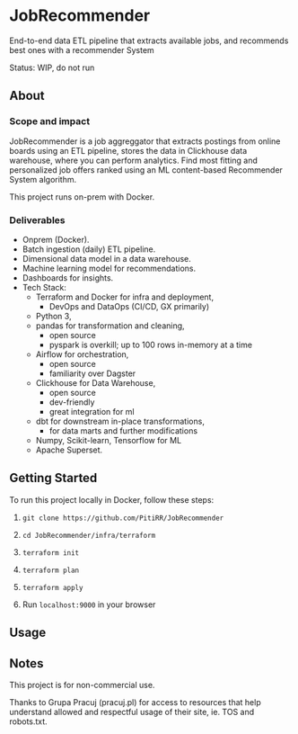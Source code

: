 # JobRecommender

End-to-end data ETL pipeline that extracts available jobs, and recommends best ones with a recommender System

Status: WIP, do not run

## About

### Scope and impact

JobRecommender is a job aggreggator that extracts postings from online boards using an ETL pipeline, stores the data in Clickhouse data warehouse, where you can perform analytics. Find most fitting and personalized job offers ranked using an ML content-based Recommender System algorithm. 

This project runs on-prem with Docker.

### Deliverables

- Onprem (Docker).
- Batch ingestion (daily) ETL pipeline.
- Dimensional data model in a data warehouse.
- Machine learning model for recommendations.
- Dashboards for insights.
- Tech Stack:
  - Terraform and Docker for infra and deployment,
    - DevOps and DataOps (CI/CD, GX primarily)
  - Python 3,
  - pandas for transformation and cleaning,
    - open source
    - pyspark is overkill; up to 100 rows in-memory at a time
  - Airflow for orchestration,
    - open source
    - familiarity over Dagster
  - Clickhouse for Data Warehouse,
    - open source
    - dev-friendly
    - great integration for ml
  - dbt for downstream in-place transformations,
    - for data marts and further modifications
  - Numpy, Scikit-learn, Tensorflow for ML
  - Apache Superset.

## Getting Started

To run this project locally in Docker, follow these steps:

1. `git clone https://github.com/PitiRR/JobRecommender`

1. `cd JobRecommender/infra/terraform`

1. `terraform init`

1. `terraform plan`

1. `terraform apply`

1. Run `localhost:9000` in your browser

## Usage

## Notes

This project is for non-commercial use.

Thanks to Grupa Pracuj (pracuj.pl) for access to resources that help understand allowed and respectful usage of their site, ie. TOS and robots.txt.

